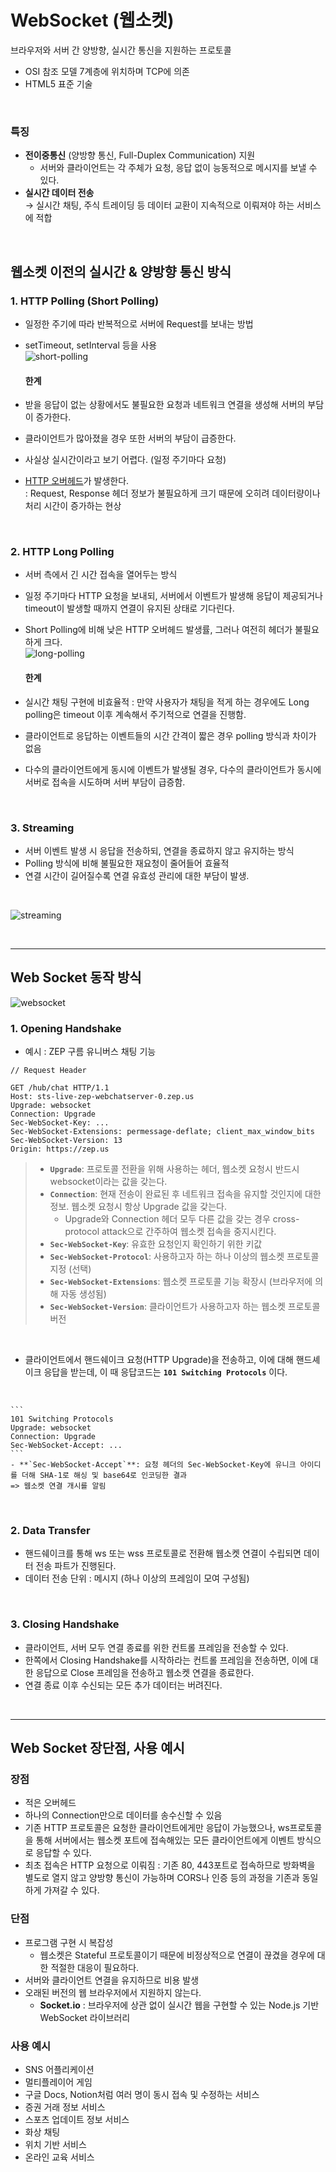 # WebSocket (웹소켓)

브라우저와 서버 간 양방향, 실시간 통신을 지원하는 프로토콜
- OSI 참조 모델 7계층에 위치하며 TCP에 의존
- HTML5 표준 기술

<br/>

### 특징

- **전이중통신** (양방향 통신, Full-Duplex Communication) 지원
    - 서버와 클라이언트는 각 주체가 요청, 응답 없이 능동적으로 메시지를 보낼 수 있다.
- **실시간 데이터 전송**  
    → 실시간 채팅, 주식 트레이딩 등 데이터 교환이 지속적으로 이뤄져야 하는 서비스에 적합  

<br/>

## 웹소켓 이전의 실시간 & 양방향 통신 방식
### 1. HTTP Polling (Short Polling)
- 일정한 주기에 따라 반복적으로 서버에 Request를 보내는 방법
- setTimeout, setInterval 등을 사용
    <br/>
![short-polling](https://miro.medium.com/v2/resize:fit:1100/format:webp/1*YiWBVCm1Ge7LklMsOcZi2g.png)

    #### 한계
- 받을 응답이 없는 상황에서도 불필요한 요청과 네트워크 연결을 생성해 서버의 부담이 증가한다.
- 클라이언트가 많아졌을 경우 또한 서버의 부담이 급증한다.
- 사실상 실시간이라고 보기 어렵다. (일정 주기마다 요청)
- <u>HTTP 오버헤드</u>가 발생한다.  
    : Request, Response 헤더 정보가 불필요하게 크기 때문에 오히려 데이터량이나 처리 시간이 증가하는 현상  
<br/>

### 2. HTTP Long Polling
- 서버 측에서 긴 시간 접속을 열어두는 방식
- 일정 주기마다 HTTP 요청을 보내되, 서버에서 이벤트가 발생해 응답이 제공되거나 timeout이 발생할 때까지 연결이 유지된 상태로 기다린다.
- Short Polling에 비해 낮은 HTTP 오버헤드 발생률, 그러나 여전히 헤더가 불필요하게 크다.
    <br/>
![long-polling](https://miro.medium.com/v2/resize:fit:720/format:webp/1*JyLiDASqEXBs3ZjvldUrEQ.png)

    #### 한계
- 실시간 채팅 구현에 비효율적 : 만약 사용자가 채팅을 적게 하는 경우에도 Long polling은 timeout 이후 계속해서 주기적으로 연결을 진행함.
- 클라이언트로 응답하는 이벤트들의 시간 간격이 짧은 경우 polling 방식과 차이가 없음
- 다수의 클라이언트에게 동시에 이벤트가 발생될 경우, 다수의 클라이언트가 동시에 서버로 접속을 시도하며 서버 부담이 급증함.  
<br/>

### 3. Streaming
- 서버 이벤트 발생 시 응답을 전송하되, 연결을 종료하지 않고 유지하는 방식
- Polling 방식에 비해 불필요한 재요청이 줄어들어 효율적
- 연결 시간이 길어질수록 연결 유효성 관리에 대한 부담이 발생.  
<br/>

![streaming](https://miro.medium.com/v2/resize:fit:720/format:webp/1*iuCFQozwVymbDfe95GqeuQ.png)

<br/>

---

## Web Socket 동작 방식
![websocket](https://blog.kakaocdn.net/dn/cmqBIY/btqKBOBCLJS/yKS7Ci7bq5DTki4DuJRlYk/img.png)

### 1. Opening Handshake
- 예시 : ZEP 구름 유니버스 채팅 기능
```
// Request Header

GET /hub/chat HTTP/1.1
Host: sts-live-zep-webchatserver-0.zep.us
Upgrade: websocket
Connection: Upgrade
Sec-WebSocket-Key: ...
Sec-WebSocket-Extensions: permessage-deflate; client_max_window_bits
Sec-WebSocket-Version: 13
Origin: https://zep.us
```

> * **`Upgrade`**: 프로토콜 전환을 위해 사용하는 헤더, 웹소켓 요청시 반드시 websocket이라는 값을 갖는다.
> * **`Connection`**: 현재 전송이 완료된 후 네트워크 접속을 유지할 것인지에 대한 정보. 웹소켓 요청시 항상 Upgrade 값을 갖는다.  
>   - Upgrade와 Connection 헤더 모두 다른 값을 갖는 경우 cross-protocol attack으로 간주하여 웹소켓 접속을 중지시킨다. 
> * **`Sec-WebSocket-Key`**: 유효한 요청인지 확인하기 위한 키값
> * **`Sec-WebSocket-Protocol`**: 사용하고자 하는 하나 이상의 웹소켓 프로토콜 지정 (선택)
> * **`Sec-WebSocket-Extensions`**: 웹소켓 프로토콜 기능 확장시 (브라우저에 의해 자동 생성됨)
> * **`Sec-WebSocket-Version`**: 클라이언트가 사용하고자 하는 웹소켓 프로토콜 버전  

<br/>

- 클라이언트에서 핸드쉐이크 요청(HTTP Upgrade)을 전송하고, 이에 대해 핸드셰이크 응답을 받는데, 이 때 응답코드는 **`101 Switching Protocols`** 이다.
<br/>

    ```
    101 Switching Protocols
    Upgrade: websocket
    Connection: Upgrade
    Sec-WebSocket-Accept: ...
    ```
    - **`Sec-WebSocket-Accept`**: 요청 헤더의 Sec-WebSocket-Key에 유니크 아이디를 더해 SHA-1로 해싱 및 base64로 인코딩한 결과  
    => 웹소켓 연결 개시를 알림

<br/>

### 2. Data Transfer
- 핸드쉐이크를 통해 ws 또는 wss 프로토콜로 전환해 웹소켓 연결이 수립되면 데이터 전송 파트가 진행된다.
- 데이터 전송 단위 : 메시지 (하나 이상의 프레임이 모여 구성됨)
<br/>

### 3. Closing Handshake
- 클라이언트, 서버 모두 연결 종료를 위한 컨트롤 프레임을 전송할 수 있다.
- 한쪽에서 Closing Handshake를 시작하라는 컨트롤 프레임을 전송하면, 이에 대한 응답으로 Close 프레임을 전송하고 웹소켓 연결을 종료한다.
- 연결 종료 이후 수신되는 모든 추가 데이터는 버려진다.  

<br/>

---
## Web Socket 장단점, 사용 예시

### 장점
- 적은 오버헤드
- 하나의 Connection만으로 데이터를 송수신할 수 있음
- 기존 HTTP 프로토콜은 요청한 클라이언트에게만 응답이 가능했으나, ws프로토콜을 통해 서버에서는 웹소켓 포트에 접속해있는 모든 클라이언트에게 이벤트 방식으로 응답할 수 있다.
- 최초 접속은 HTTP 요청으로 이뤄짐 : 기존 80, 443포트로 접속하므로 방화벽을 별도로 열지 않고 양방향 통신이 가능하며 CORS나 인증 등의 과정을 기존과 동일하게 가져갈 수 있다.

### 단점
- 프로그램 구현 시 복잡성
    - 웹소켓은 Stateful 프로토콜이기 때문에 비정상적으로 연결이 끊겼을 경우에 대한 적절한 대응이 필요하다.
- 서버와 클라이언트 연결을 유지하므로 비용 발생
- 오래된 버전의 웹 브라우저에서 지원하지 않는다.
    - **Socket.io** : 브라우저에 상관 없이 실시간 웹을 구현할 수 있는 Node.js 기반 WebSocket 라이브러리


### 사용 예시
- SNS 어플리케이션
- 멀티플레이어 게임
- 구글 Docs, Notion처럼 여러 명이 동시 접속 및 수정하는 서비스
- 증권 거래 정보 서비스
- 스포츠 업데이트 정보 서비스
- 화상 채팅
- 위치 기반 서비스
- 온라인 교육 서비스
